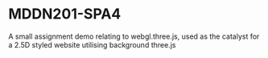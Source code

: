 # MDDN201-SPA4
A small assignment demo relating to webgl.three.js, used as the catalyst for a 2.5D styled website utilising background three.js
